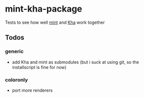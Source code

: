 # mint-kha-package
Tests to see how well [mint](https://github.com/snowkit/mint) and [Kha](https://github.com/KTXSoftware/Kha) work together

## Todos

### generic
* add Kha and mint as submodules (but i suck at using git, so the installscript is fine for now)

### coloronly
* port more renderers
